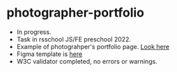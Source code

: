 # photographer-portfolio

- In progress.
- Task in rsschool JS/FE preschool 2022.
- Example of photograhper's portfolio page. [Look here](https://kosh3n.github.io/photographer-portfolio/)
- Figma template is [here](https://www.figma.com/file/dFlfApgbK2UBFLVmSte5KR/Portfolio-(Copy) )
- W3C validator completed, no errors or warnings.
